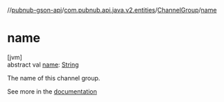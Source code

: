 //[pubnub-gson-api](../../../index.md)/[com.pubnub.api.java.v2.entities](../index.md)/[ChannelGroup](index.md)/[name](name.md)

# name

[jvm]\
abstract val [name](name.md): [String](https://kotlinlang.org/api/latest/jvm/stdlib/kotlin-stdlib/kotlin/-string/index.html)

The name of this channel group.

See more in the [documentation](https://www.pubnub.com/docs/general/channels/subscribe#channel-groups)

